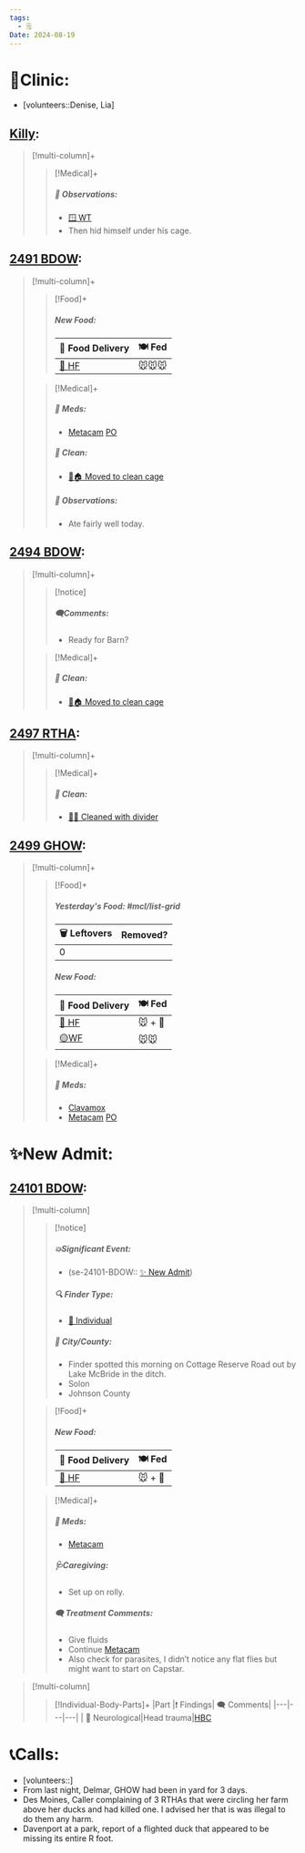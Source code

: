 ```yaml
---
tags:
  - 🗒️
Date: 2024-08-19
---
```


# 🏥Clinic:
- [volunteers::Denise, Lia]

## [Killy](../RARE%20Birds/Ed%20Birds/Killy.md):
> [!multi-column]+
>
>> [!Medical]+
>> ##### 🔭 Observations:
>> - [🪟 WT](../Admin/Codes/Window%20time.md)
>> - Then hid himself under his cage.

## [2491 BDOW](../RARE%20Birds/2491%20BDOW.md):
> [!multi-column]+
>
>> [!Food]+
>> ##### New Food:
>> |🚚 Food Delivery| 🍽️ Fed|
>> |---|---|
>>|[🫱 HF](../Admin/Codes/Handfed.md)|🐭🐭🐭|
>
>> [!Medical]+
>> ##### 💊 Meds:
>> - [Metacam](../Admin/Codes/Medication/Metacam.md) [PO](../Admin/Codes/Per%20os.md)
>>
>>##### 🫧 Clean:
>> - [🧼🏠 Moved to clean cage](../Admin/Codes/Moved%20to%20clean%20cage.md)
>>
>> ##### 🔭 Observations:
>> - Ate fairly well today.

## [2494 BDOW](../RARE%20Birds/2494%20BDOW.md):
> [!multi-column]+
>
>> [!notice]
>> ##### 🗨️Comments:
>> - Ready for Barn?
>
>> [!Medical]+
>>##### 🫧 Clean:
>> - [🧼🏠 Moved to clean cage](../Admin/Codes/Moved%20to%20clean%20cage.md)

## [2497 RTHA](../RARE%20Birds/2497%20RTHA.md):
> [!multi-column]+
>
>> [!Medical]+
>>##### 🫧 Clean:
>> - [🧼➗ Cleaned with divider](../Admin/Codes/Cleaned%20with%20divider.md)

## [2499 GHOW](../RARE%20Birds/2499%20GHOW.md):
> [!multi-column]+
>
>> [!Food]+
>> ##### Yesterday's Food: #mcl/list-grid
>> |🗑️ Leftovers| Removed?
>> |---|---|
>>|0|
>>
>> ##### New Food:
>> |🚚 Food Delivery| 🍽️ Fed|
>> |---|---|
>>|[🫱 HF](../Admin/Codes/Handfed.md)|🐭 + 💊|
>>|[🟡WF](../Admin/Codes/Whole%20food.md)|🐭🐭|
>
>> [!Medical]+
>> ##### 💊 Meds:
>> - [Clavamox](../Admin/Codes/Medication/Clavamox.md)
>> - [Metacam](../Admin/Codes/Medication/Metacam.md) [PO](../Admin/Codes/Per%20os.md)
>>

# ✨New Admit:

## [24101 BDOW](../RARE%20Birds/24101%20BDOW.md):
> [!multi-column]
>
>> [!notice]
>> ##### 💥Significant Event:
>> - (se-24101-BDOW:: [✨ New Admit](../Admin/Codes/New%20Admit.md))
>>
>> ##### 🔍 Finder Type:
>> - [🧑 Individual](../Admin/Codes/Individual.md)
>>
>> ##### 🌆 City/County:
>> - Finder spotted this morning on Cottage Reserve Road out by Lake McBride in the ditch.
>> - Solon
>> - Johnson County
>>
>
>> [!Food]+
>> ##### New Food:
>> |🚚 Food Delivery| 🍽️ Fed|
>> |---|---|
>>|[🫱 HF](../Admin/Codes/Handfed.md)|🐭 + 💊
>
>> [!Medical]+
>> ##### 💊 Meds:
>> - [Metacam](../Admin/Codes/Medication/Metacam.md)
>>
>> ##### 🩺Caregiving:
>> - Set up on rolly.
>>
>> ##### 🗨️ Treatment Comments:
>> - Give fluids
>> - Continue [Metacam](../Admin/Codes/Medication/Metacam.md)
>> - Also check for parasites, I didn’t notice any flat flies but might want to start on Capstar.
>

> [!multi-column]
>
>> [!Individual-Body-Parts]+
>>|Part |❗ Findings| 🗨️ Comments|
>>|---|---|---|
>>| 🧠 Neurological|Head trauma|[HBC](../Admin/Codes/HBC.md)

# 📞Calls:
- [volunteers::]
- From last night, Delmar, GHOW had been in yard for 3 days.
- Des Moines, Caller complaining of 3 RTHAs that were circling her farm above her ducks and had killed one. I advised her that is was illegal to do them any harm.
- Davenport at a park, report of a flighted duck that appeared to be missing its entire R foot.

